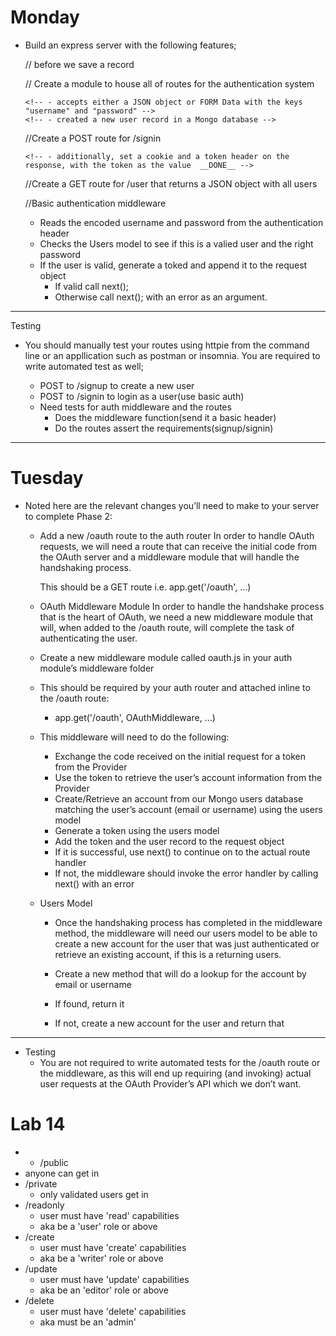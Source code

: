 # Monday

- Build an express server with the following features;

  <!-- --//connect to a mongo database-- -->

  <!-- --// create a Users mongoose/model system-- -->

  // before we save a record
      <!-- //hash the plain text password given before you save a user to the database you save a user to the database -->

  <!-- // create a method in the schema to authenticate a user using the hashed password -->

  <!-- // create a method in the schema to generate a token following a valid login -->

  // Create a module to house all of routes for the authentication system
    <!-- - create a post route for /signup -->
      <!-- - accepts either a JSON object or FORM Data with the keys "username" and "password" -->
      <!-- - created a new user record in a Mongo database -->

  //Create a POST route for /signin
    <!-- - router.post('/signin', basicAuth, (req, res) => {}); -->
    <!-- - Uses middleware(Basic Authentication to validate the user
    - When Validated, send a JSON object as the response with the following properties:
      - token : the token generate by the users model
      - user : the users database record -->
      <!-- - additionally, set a cookie and a token header on the response, with the token as the value  __DONE__ -->

  //Create a GET route for /user that returns a JSON object with all users

  //Basic authentication middleware
    - Reads the encoded username and password from the authentication header
    - Checks the Users model to see if this is a valied user and the right password
    - If the user is valid, generate a toked and append it to the request object
      - If valid call next();
      - Otherwise call next(); with an error as an argument. 

***************************************************************************

Testing

- You should manually test your routes using httpie from the command line or an appllication such as postman or insomnia.  You are required to write automated test as well;

  - POST to /signup to create a new user
  - POST to /signin to login as a user(use basic auth)
  - Need tests for auth middleware and the routes
    - Does the middleware function(send it a basic header)
    - Do the routes assert the requirements(signup/signin)


****************************************************************************


# Tuesday

- Noted here are the relevant changes you’ll need to make to your server to complete Phase 2:

  - Add a new /oauth route to the auth router
    In order to handle OAuth requests, we will need a route that can receive the initial code from the OAuth server and a middleware module that will handle the handshaking process.

    This should be a GET route
    i.e. app.get('/oauth', ...)

  - OAuth Middleware Module
  In order to handle the handshake process that is the heart of OAuth, we need a new middleware module that will, when added to the /oauth route, will complete the task of authenticating the user.

  - Create a new middleware module called oauth.js in your auth module’s middleware folder

  - This should be required by your auth router and attached inline to the /oauth route:
    - app.get('/oauth', OAuthMiddleware, ...)

  - This middleware will need to do the following:

    - Exchange the code received on the initial request for a token from the Provider
    - Use the token to retrieve the user’s account information from the Provider
    - Create/Retrieve an account from our Mongo users database matching the user’s account (email or username) using the users model
    - Generate a token using the users model
    - Add the token and the user record to the request object
    - If it is successful, use next() to continue on to the actual route handler
    - If not, the middleware should invoke the error handler by calling next() with an error
  
  - Users Model
    - Once the handshaking process has completed in the middleware method, the middleware will need our users model to be able to create a new account for the user that was just authenticated or retrieve an existing account, if this is a returning users.

    - Create a new method that will do a lookup for the account by email or username
    - If found, return it
    - If not, create a new account for the user and return that

**********************************************

- Testing 
  - You are not required to write automated tests for the /oauth route or the middleware, as this will end up requiring (and invoking) actual user requests at the OAuth Provider’s API which we don’t want.

# Lab 14 
  - - /public
  - anyone can get in
- /private 
  - only validated users get in
- /readonly 
  - user must have 'read' capabilities
  - aka be a 'user' role or above
- /create
  - user must have 'create' capabilities
  - aka be a 'writer' role or above
- /update
  - user must have 'update' capabilities
  - aka be an 'editor' role or above
- /delete
  - user must have 'delete' capabilities
  - aka must be an 'admin'  
